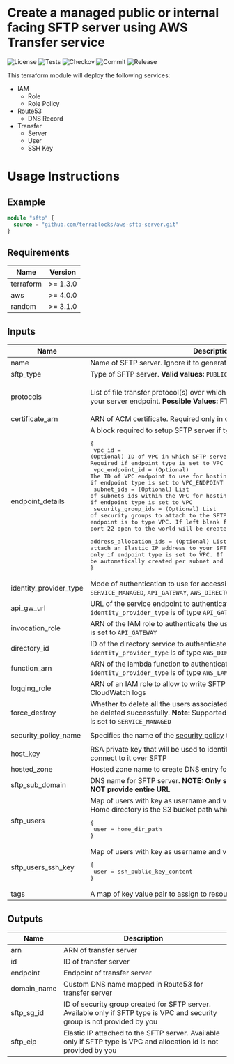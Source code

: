 # Create a managed public or internal facing SFTP server using AWS Transfer service

![License](https://img.shields.io/github/license/terrablocks/aws-sftp-server?style=for-the-badge) ![Tests](https://img.shields.io/github/workflow/status/terrablocks/aws-sftp-server/tests/main?label=Test&style=for-the-badge) ![Checkov](https://img.shields.io/github/workflow/status/terrablocks/aws-sftp-server/checkov/main?label=Checkov&style=for-the-badge) ![Commit](https://img.shields.io/github/last-commit/terrablocks/aws-sftp-server?style=for-the-badge) ![Release](https://img.shields.io/github/v/release/terrablocks/aws-sftp-server?style=for-the-badge)

This terraform module will deploy the following services:
- IAM
  - Role
  - Role Policy
- Route53
  - DNS Record
- Transfer
  - Server
  - User
  - SSH Key

# Usage Instructions
## Example
```terraform
module "sftp" {
  source = "github.com/terrablocks/aws-sftp-server.git"
}
```

## Requirements

| Name | Version |
|------|---------|
| terraform | >= 1.3.0 |
| aws | >= 4.0.0 |
| random | >= 3.1.0 |

## Inputs

| Name | Description | Type | Default | Required |
|------|-------------|------|---------|:--------:|
| name | Name of SFTP server. Ignore it to generate a random name for server | `string` | `null` | no |
| sftp_type | Type of SFTP server. **Valid values:** `PUBLIC`, `VPC` or `VPC_ENDPOINT` | `string` | `"PUBLIC"` | no |
| protocols | List of file transfer protocol(s) over which your FTP client can connect to your server endpoint. **Possible Values:** FTP, FTPS and SFTP | `list(string)` | <pre>[<br>  "SFTP"<br>]</pre> | no |
| certificate_arn | ARN of ACM certificate. Required only in case of FTPS protocol | `string` | `null` | no |
| endpoint_details | A block required to setup SFTP server if type is set to `VPC` or `VPC_ENDPOINT`<pre>{<br>  vpc_id                 = (Optional) ID of VPC in which SFTP server endpoint will be hosted. Required if endpoint type is set to VPC<br>  vpc_endpoint_id        = (Optional) The ID of VPC endpoint to use for hosting internal SFTP server. Required if endpoint type is set to VPC_ENDPOINT<br>  subnet_ids             = (Optional) List of subnets ids within the VPC for hosting SFTP server endpoint. Required if endpoint type is set to VPC<br>  security_group_ids     = (Optional) List of security groups to attach to the SFTP endpoint. Supported only if endpoint is to type VPC. If left blank for VPC, a security group with port 22 open to the world will be created and attached<br>  address_allocation_ids = (Optional) List of address allocation IDs to attach an Elastic IP address to your SFTP server endpoint. Supported only if endpoint type is set to VPC. If left blank for VPC, an EIP will be automatically created per subnet and attached<br>}</pre> | <pre>object({<br>    vpc_id                 = optional(string)<br>    vpc_endpoint_id        = optional(string)<br>    subnet_ids             = optional(list(string))<br>    security_group_ids     = optional(list(string))<br>    address_allocation_ids = optional(list(string))<br>  })</pre> | `{}` | no |
| identity_provider_type | Mode of authentication to use for accessing the service. **Valid Values:** `SERVICE_MANAGED`, `API_GATEWAY`, `AWS_DIRECTORY_SERVICE` or `AWS_LAMBDA` | `string` | `"SERVICE_MANAGED"` | no |
| api_gw_url | URL of the service endpoint to authenticate users when `identity_provider_type` is of type `API_GATEWAY` | `string` | `null` | no |
| invocation_role | ARN of the IAM role to authenticate the user when `identity_provider_type` is set to `API_GATEWAY` | `string` | `null` | no |
| directory_id | ID of the directory service to authenticate users when `identity_provider_type` is of type `AWS_DIRECTORY_SERVICE` | `string` | `null` | no |
| function_arn | ARN of the lambda function to authenticate users when `identity_provider_type` is of type `AWS_LAMBDA` | `string` | `null` | no |
| logging_role | ARN of an IAM role to allow to write SFTP users activity to Amazon CloudWatch logs | `string` | `null` | no |
| force_destroy | Whether to delete all the users associated with server so that server can be deleted successfully. **Note:** Supported only if `identity_provider_type` is set to `SERVICE_MANAGED` | `bool` | `true` | no |
| security_policy_name | Specifies the name of the [security policy](https://docs.aws.amazon.com/transfer/latest/userguide/security-policies.html) to associate with the server | `string` | `"TransferSecurityPolicy-2020-06"` | no |
| host_key | RSA private key that will be used to identify your server when clients connect to it over SFTP | `string` | `null` | no |
| hosted_zone | Hosted zone name to create DNS entry for SFTP server | `string` | `null` | no |
| sftp_sub_domain | DNS name for SFTP server. **NOTE: Only sub-domain name required. DO NOT provide entire URL** | `string` | `"sftp"` | no |
| sftp_users | Map of users with key as username and value as their home directory. Home directory is the S3 bucket path which user should have access to<pre>{<br>  user = home_dir_path<br>}</pre> | `map(string)` | `{}` | no |
| sftp_users_ssh_key | Map of users with key as username and value as their public SSH key<pre>{<br>  user = ssh_public_key_content<br>}</pre> | `map(string)` | `{}` | no |
| tags | A map of key value pair to assign to resources | `map(string)` | `{}` | no |

## Outputs

| Name | Description |
|------|-------------|
| arn | ARN of transfer server |
| id | ID of transfer server |
| endpoint | Endpoint of transfer server |
| domain_name | Custom DNS name mapped in Route53 for transfer server |
| sftp_sg_id | ID of security group created for SFTP server. Available only if SFTP type is VPC and security group is not provided by you |
| sftp_eip | Elastic IP attached to the SFTP server. Available only if SFTP type is VPC and allocation id is not provided by you |

